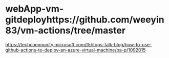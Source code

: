 # webApp-vm-gitdeployhttps://github.com/weeyin83/vm-actions/tree/master

https://techcommunity.microsoft.com/t5/itops-talk-blog/how-to-use-github-actions-to-deploy-an-azure-virtual-machine/ba-p/1092015
